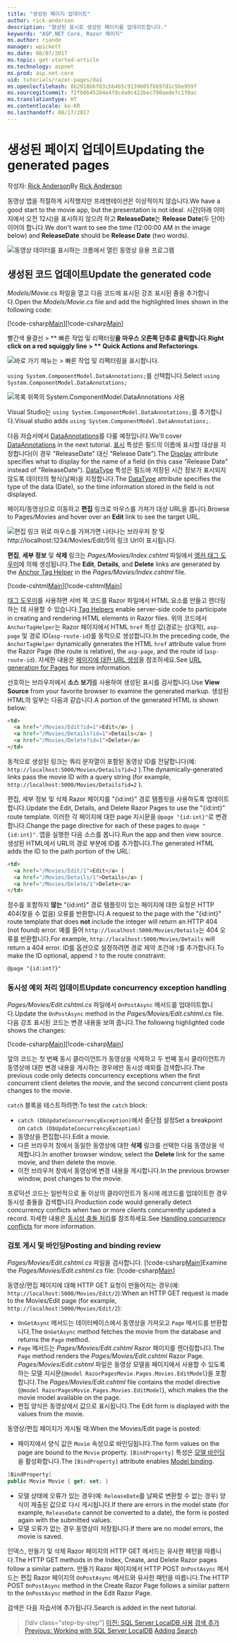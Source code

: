 ```yaml
---
title: "생성된 페이지 업데이트"
author: rick-anderson
description: "향상된 표시로 생성된 페이지를 업데이트합니다."
keywords: "ASP.NET Core, Razor 페이지"
ms.author: riande
manager: wpickett
ms.date: 08/07/2017
ms.topic: get-started-article
ms.technology: aspnet
ms.prod: asp.net-core
uid: tutorials/razor-pages/da1
ms.openlocfilehash: 8b2018bbf83cbb4b5c9139605fbb97d1c5be959f
ms.sourcegitcommit: f2fb0b45284e4f8c4a9c422bec790aede7c1f0ac
ms.translationtype: HT
ms.contentlocale: ko-KR
ms.lasthandoff: 08/17/2017
---
```

# <a name="updating-the-generated-pages"></a><span data-ttu-id="9a0b0-104">생성된 페이지 업데이트</span><span class="sxs-lookup"><span data-stu-id="9a0b0-104">Updating the generated pages</span></span>

<span data-ttu-id="9a0b0-105">작성자: [Rick Anderson](https://twitter.com/RickAndMSFT)</span><span class="sxs-lookup"><span data-stu-id="9a0b0-105">By [Rick Anderson](https://twitter.com/RickAndMSFT)</span></span>

<span data-ttu-id="9a0b0-106">동영상 앱을 적절하게 시작했지만 프레젠테이션은 이상적이지 않습니다.</span><span class="sxs-lookup"><span data-stu-id="9a0b0-106">We have a good start to the movie app, but the presentation is not ideal.</span></span> <span data-ttu-id="9a0b0-107">시간(아래 이미지에서 오전 12시)을 표시하지 않으려 하고 **ReleaseDate**는 **Release Date**(두 단어)이어야 합니다.</span><span class="sxs-lookup"><span data-stu-id="9a0b0-107">We don't want to see the time (12:00:00 AM in the image below) and **ReleaseDate** should be **Release Date** (two words).</span></span>

![동영상 데이터를 표시하는 크롬에서 열린 동영상 응용 프로그램](sql/_static/m55.png)

## <a name="update-the-generated-code"></a><span data-ttu-id="9a0b0-109">생성된 코드 업데이트</span><span class="sxs-lookup"><span data-stu-id="9a0b0-109">Update the generated code</span></span>

<span data-ttu-id="9a0b0-110">*Models/Movie.cs* 파일을 열고 다음 코드에 표시된 강조 표시된 줄을 추가합니다.</span><span class="sxs-lookup"><span data-stu-id="9a0b0-110">Open the *Models/Movie.cs* file and add the highlighted lines shown in the following code:</span></span>

<span data-ttu-id="9a0b0-111">[!code-csharp[Main](razor-pages-start/sample/RazorPagesMovie/Models/MovieDate.cs?name=snippet_1&highlight=10-11)]</span><span class="sxs-lookup"><span data-stu-id="9a0b0-111">[!code-csharp[Main](razor-pages-start/sample/RazorPagesMovie/Models/MovieDate.cs?name=snippet_1&highlight=10-11)]</span></span>

<span data-ttu-id="9a0b0-112">빨간색 물결선 > ** 빠른 작업 및 리팩터링**을 마우스 오른쪽 단추로 클릭합니다.</span><span class="sxs-lookup"><span data-stu-id="9a0b0-112">Right click on a red squiggly line > ** Quick Actions and Refactorings**.</span></span>

  ![바로 가기 메뉴는 **> 빠른 작업 및 리팩터링**을 표시합니다.](da1/qa.png)


<span data-ttu-id="9a0b0-114">`using System.ComponentModel.DataAnnotations;`를 선택합니다.</span><span class="sxs-lookup"><span data-stu-id="9a0b0-114">Select `using System.ComponentModel.DataAnnotations;`</span></span>

  ![목록 위쪽의 System.ComponentModel.DataAnnotations 사용](da1/da.png)

  <span data-ttu-id="9a0b0-116">Visual Studio는 `using System.ComponentModel.DataAnnotations;`를 추가합니다.</span><span class="sxs-lookup"><span data-stu-id="9a0b0-116">Visual studio adds `using System.ComponentModel.DataAnnotations;`.</span></span>

<span data-ttu-id="9a0b0-117">다음 자습서에서 [DataAnnotations](http://msdn.microsoft.com/library/system.componentmodel.dataannotations.aspx)를 다룰 예정입니다.</span><span class="sxs-lookup"><span data-stu-id="9a0b0-117">We'll cover [DataAnnotations](http://msdn.microsoft.com/library/system.componentmodel.dataannotations.aspx) in the next tutorial.</span></span> <span data-ttu-id="9a0b0-118">[표시](https://msdn.microsoft.com/library/system.componentmodel.dataannotations.displayattribute.aspx) 특성은 필드의 이름에 표시할 대상을 지정합니다(이 경우 "ReleaseDate" 대신 "Release Date").</span><span class="sxs-lookup"><span data-stu-id="9a0b0-118">The [Display](https://msdn.microsoft.com/library/system.componentmodel.dataannotations.displayattribute.aspx) attribute specifies what to display for the name of a field (in this case "Release Date" instead of "ReleaseDate").</span></span> <span data-ttu-id="9a0b0-119">[DataType](https://msdn.microsoft.com/library/system.componentmodel.dataannotations.datatypeattribute.aspx) 특성은 필드에 저장된 시간 정보가 표시되지 않도록 데이터의 형식(날짜)을 지정합니다.</span><span class="sxs-lookup"><span data-stu-id="9a0b0-119">The [DataType](https://msdn.microsoft.com/library/system.componentmodel.dataannotations.datatypeattribute.aspx) attribute specifies the type of the data (Date), so the time information stored in the field is not displayed.</span></span>

<span data-ttu-id="9a0b0-120">페이지/동영상으로 이동하고 **편집** 링크로 마우스를 가져가 대상 URL을 봅니다.</span><span class="sxs-lookup"><span data-stu-id="9a0b0-120">Browse to Pages/Movies and  hover over an **Edit** link to see the target URL.</span></span>

![편집 링크 위로 마우스를 가져가면 나타나는 브라우저 창 및 http://localhost:1234/Movies/Edit/5의 링크 Url이 표시됩니다.](da1/edit7.png)

<span data-ttu-id="9a0b0-122">**편집**, **세부 정보** 및 **삭제** 링크는 *Pages/Movies/Index.cshtml* 파일에서 [앵커 태그 도우미](xref:mvc/views/tag-helpers/builtin-th/AnchorTagHelper)에 의해 생성됩니다.</span><span class="sxs-lookup"><span data-stu-id="9a0b0-122">The **Edit**, **Details**, and **Delete** links are generated by the [Anchor Tag Helper](xref:mvc/views/tag-helpers/builtin-th/AnchorTagHelper) in the *Pages/Movies/Index.cshtml* file.</span></span>

<span data-ttu-id="9a0b0-123">[!code-cshtml[Main](razor-pages-start\snapshot_sample\RazorPagesMovie\Pages\Movie\Index.cshtml?highlight=16-18&range=32-)]</span><span class="sxs-lookup"><span data-stu-id="9a0b0-123">[!code-cshtml[Main](razor-pages-start\snapshot_sample\RazorPagesMovie\Pages\Movie\Index.cshtml?highlight=16-18&range=32-)]</span></span>

<span data-ttu-id="9a0b0-124">[태그 도우미](xref:mvc/views/tag-helpers/intro)를 사용하면 서버 쪽 코드를 Razor 파일에서 HTML 요소를 만들고 렌더링하는 데 사용할 수 있습니다.</span><span class="sxs-lookup"><span data-stu-id="9a0b0-124">[Tag Helpers](xref:mvc/views/tag-helpers/intro) enable server-side code to participate in creating and rendering HTML elements in Razor files.</span></span> <span data-ttu-id="9a0b0-125">위의 코드에서 `AnchorTagHelper`는 Razor 페이지에서 HTML `href` 특성 값(경로는 상대적), `asp-page` 및 경로 ID(`asp-route-id`)를 동적으로 생성합니다.</span><span class="sxs-lookup"><span data-stu-id="9a0b0-125">In the preceding code, the `AnchorTagHelper` dynamically generates the HTML `href` attribute value from the Razor Page (the route is relative), the `asp-page`,  and the route id (`asp-route-id`).</span></span> <span data-ttu-id="9a0b0-126">자세한 내용은 [페이지에 대한 URL 생성](xref:mvc/razor-pages/index#url-generation-for-pages)을 참조하세요.</span><span class="sxs-lookup"><span data-stu-id="9a0b0-126">See [URL generation for Pages](xref:mvc/razor-pages/index#url-generation-for-pages) for more information.</span></span>

<span data-ttu-id="9a0b0-127">선호하는 브라우저에서 **소스 보기**를 사용하여 생성된 표시를 검사합니다.</span><span class="sxs-lookup"><span data-stu-id="9a0b0-127">Use **View Source** from your favorite browser to examine the generated markup.</span></span> <span data-ttu-id="9a0b0-128">생성된 HTML의 일부는 다음과 같습니다.</span><span class="sxs-lookup"><span data-stu-id="9a0b0-128">A portion of the generated HTML is shown below:</span></span>

```html
<td>
  <a href="/Movies/Edit?id=1">Edit</a> |
  <a href="/Movies/Details?id=1">Details</a> |
  <a href="/Movies/Delete?id=1">Delete</a>
</td>

```

<span data-ttu-id="9a0b0-129">동적으로 생성된 링크는 쿼리 문자열이 포함된 동영상 ID를 전달합니다(예: `http://localhost:5000/Movies/Details?id=2` ).</span><span class="sxs-lookup"><span data-stu-id="9a0b0-129">The dynamically-generated links pass the movie ID with a query string (for example, `http://localhost:5000/Movies/Details?id=2` ).</span></span> 

<span data-ttu-id="9a0b0-130">편집, 세부 정보 및 삭제 Razor 페이지를 "{id:int}" 경로 템플릿을 사용하도록 업데이트합니다.</span><span class="sxs-lookup"><span data-stu-id="9a0b0-130">Update the Edit, Details, and Delete Razor Pages to use the "{id:int}" route template.</span></span> <span data-ttu-id="9a0b0-131">이러한 각 페이지에 대한 page 지시문을 `@page "{id:int}"`로 변경합니다.</span><span class="sxs-lookup"><span data-stu-id="9a0b0-131">Change the page directive for each of these pages to `@page "{id:int}"`.</span></span> <span data-ttu-id="9a0b0-132">앱을 실행한 다음 소스를 봅니다.</span><span class="sxs-lookup"><span data-stu-id="9a0b0-132">Run the app and then view source.</span></span> <span data-ttu-id="9a0b0-133">생성된 HTML에서 URL의 경로 부분에 ID를 추가합니다.</span><span class="sxs-lookup"><span data-stu-id="9a0b0-133">The generated HTML adds the ID to the path portion of the URL:</span></span>

```html
<td>
  <a href="/Movies/Edit/1">Edit</a> |
  <a href="/Movies/Details/1">Details</a> |
  <a href="/Movies/Delete/1">Delete</a>
</td>
```

<span data-ttu-id="9a0b0-134">정수를 포함하지 **않는** "{id:int}" 경로 템플릿이 있는 페이지에 대한 요청은 HTTP 404(찾을 수 없음) 오류를 반환합니다.</span><span class="sxs-lookup"><span data-stu-id="9a0b0-134">A request to the page with the "{id:int}" route template that does **not** include the integer will return an HTTP 404 (not found) error.</span></span> <span data-ttu-id="9a0b0-135">예를 들어 `http://localhost:5000/Movies/Details`는 404 오류를 반환합니다.</span><span class="sxs-lookup"><span data-stu-id="9a0b0-135">For example, `http://localhost:5000/Movies/Details` will return a 404 error.</span></span> <span data-ttu-id="9a0b0-136">ID를 옵션으로 설정하려면 경로 제약 조건에 `?`를 추가합니다.</span><span class="sxs-lookup"><span data-stu-id="9a0b0-136">To make the ID optional, append `?` to the route constraint:</span></span>

 ```cshtml
@page "{id:int?}"
```

### <a name="update-concurrency-exception-handling"></a><span data-ttu-id="9a0b0-137">동시성 예외 처리 업데이트</span><span class="sxs-lookup"><span data-stu-id="9a0b0-137">Update concurrency exception handling</span></span>

<span data-ttu-id="9a0b0-138">*Pages/Movies/Edit.cshtml.cs* 파일에서 `OnPostAsync` 메서드를 업데이트합니다.</span><span class="sxs-lookup"><span data-stu-id="9a0b0-138">Update the `OnPostAsync` method in the *Pages/Movies/Edit.cshtml.cs* file.</span></span> <span data-ttu-id="9a0b0-139">다음 강조 표시된 코드는 변경 내용을 보여 줍니다.</span><span class="sxs-lookup"><span data-stu-id="9a0b0-139">The following highlighted code shows the changes:</span></span>

<span data-ttu-id="9a0b0-140">[!code-csharp[Main](razor-pages-start/snapshot_sample/RazorPagesMovie/Pages/Movie/Edit.cshtml.cs?name=snippet1&highlight=17-24)]</span><span class="sxs-lookup"><span data-stu-id="9a0b0-140">[!code-csharp[Main](razor-pages-start/snapshot_sample/RazorPagesMovie/Pages/Movie/Edit.cshtml.cs?name=snippet1&highlight=17-24)]</span></span>

<span data-ttu-id="9a0b0-141">앞의 코드는 첫 번째 동시 클라이언트가 동영상을 삭제하고 두 번째 동시 클라이언트가 동영상에 대한 변경 내용을 게시하는 경우에만 동시성 예외를 검색합니다.</span><span class="sxs-lookup"><span data-stu-id="9a0b0-141">The previous code only detects concurrency exceptions when the first concurrent client deletes the movie, and the second concurrent client posts changes to the movie.</span></span>

<span data-ttu-id="9a0b0-142">`catch` 블록을 테스트하려면:</span><span class="sxs-lookup"><span data-stu-id="9a0b0-142">To test the `catch` block:</span></span>

* <span data-ttu-id="9a0b0-143">`catch (DbUpdateConcurrencyException)`에서 중단점 설정</span><span class="sxs-lookup"><span data-stu-id="9a0b0-143">Set a breakpoint on `catch (DbUpdateConcurrencyException)`</span></span>
* <span data-ttu-id="9a0b0-144">동영상을 편집합니다.</span><span class="sxs-lookup"><span data-stu-id="9a0b0-144">Edit a movie.</span></span>
* <span data-ttu-id="9a0b0-145">다른 브라우저 창에서 동일한 동영상에 대한 **삭제** 링크를 선택한 다음 동영상을 삭제합니다.</span><span class="sxs-lookup"><span data-stu-id="9a0b0-145">In another browser window, select the **Delete** link for the same movie, and then delete the movie.</span></span>
* <span data-ttu-id="9a0b0-146">이전 브라우저 창에서 동영상에 변경 내용을 게시합니다.</span><span class="sxs-lookup"><span data-stu-id="9a0b0-146">In the previous browser window, post changes to the movie.</span></span>

<span data-ttu-id="9a0b0-147">프로덕션 코드는 일반적으로 둘 이상의 클라이언트가 동시에 레코드를 업데이트한 경우 동시성 충돌을 검색합니다.</span><span class="sxs-lookup"><span data-stu-id="9a0b0-147">Production code would generally detect concurrency conflicts when two or more clients concurrently updated a record.</span></span> <span data-ttu-id="9a0b0-148">자세한 내용은 [동시성 충돌 처리](xref:data/ef-mvc/concurrency)를 참조하세요.</span><span class="sxs-lookup"><span data-stu-id="9a0b0-148">See [Handling concurrency conflicts](xref:data/ef-mvc/concurrency) for more information.</span></span>

### <a name="posting-and-binding-review"></a><span data-ttu-id="9a0b0-149">검토 게시 및 바인딩</span><span class="sxs-lookup"><span data-stu-id="9a0b0-149">Posting and binding review</span></span>

<span data-ttu-id="9a0b0-150">*Pages/Movies/Edit.cshtml.cs* 파일을 검사합니다. [!code-csharp[Main](razor-pages-start/snapshot_sample/RazorPagesMovie/Pages/Movie/Edit.cshtml.cs?name=snippet2)]</span><span class="sxs-lookup"><span data-stu-id="9a0b0-150">Examine the *Pages/Movies/Edit.cshtml.cs* file: [!code-csharp[Main](razor-pages-start/snapshot_sample/RazorPagesMovie/Pages/Movie/Edit.cshtml.cs?name=snippet2)]</span></span>

<span data-ttu-id="9a0b0-151">동영상/편집 페이지에 대해 HTTP GET 요청이 만들어지는 경우(예: `http://localhost:5000/Movies/Edit/2`):</span><span class="sxs-lookup"><span data-stu-id="9a0b0-151">When an HTTP GET request is made to the Movies/Edit page (for example, `http://localhost:5000/Movies/Edit/2`):</span></span>

* <span data-ttu-id="9a0b0-152">`OnGetAsync` 메서드는 데이터베이스에서 동영상을 가져오고 `Page` 메서드를 반환합니다.</span><span class="sxs-lookup"><span data-stu-id="9a0b0-152">The `OnGetAsync` method fetches the movie from the database and returns the `Page` method.</span></span> 
* <span data-ttu-id="9a0b0-153">`Page` 메서드는 *Pages/Movies/Edit.cshtml* Razor 페이지를 렌더링합니다.</span><span class="sxs-lookup"><span data-stu-id="9a0b0-153">The `Page` method renders the *Pages/Movies/Edit.cshtml* Razor Page.</span></span> <span data-ttu-id="9a0b0-154">*Pages/Movies/Edit.cshtml* 파일은 동영상 모델을 페이지에서 사용할 수 있도록 하는 모델 지시문(`@model RazorPagesMovie.Pages.Movies.EditModel`)을 포함합니다.</span><span class="sxs-lookup"><span data-stu-id="9a0b0-154">The *Pages/Movies/Edit.cshtml* file contains the model directive (`@model RazorPagesMovie.Pages.Movies.EditModel`), which makes the the movie model available on the page.</span></span>
* <span data-ttu-id="9a0b0-155">편집 양식은 동영상에서 값으로 표시됩니다.</span><span class="sxs-lookup"><span data-stu-id="9a0b0-155">The Edit form is displayed with the values from the movie.</span></span>

<span data-ttu-id="9a0b0-156">동영상/편집 페이지가 게시될 때:</span><span class="sxs-lookup"><span data-stu-id="9a0b0-156">When the Movies/Edit page is posted:</span></span>

* <span data-ttu-id="9a0b0-157">페이지에서 양식 값은 `Movie` 속성으로 바인딩됩니다.</span><span class="sxs-lookup"><span data-stu-id="9a0b0-157">The form values on the page are bound to the `Movie` property.</span></span> <span data-ttu-id="9a0b0-158">`[BindProperty]` 특성은 [모델 바인딩](xref:mvc/models/model-binding)을 활성화합니다.</span><span class="sxs-lookup"><span data-stu-id="9a0b0-158">The `[BindProperty]` attribute enables [Model binding](xref:mvc/models/model-binding).</span></span>

```csharp
[BindProperty]
public Movie Movie { get; set; }
```

* <span data-ttu-id="9a0b0-159">모델 상태에 오류가 있는 경우(예: `ReleaseDate`를 날짜로 변환할 수 없는 경우) 양식이 제출된 값으로 다시 게시됩니다.</span><span class="sxs-lookup"><span data-stu-id="9a0b0-159">If there are errors in the model state (for example, `ReleaseDate` cannot be converted to a date), the form is posted again with the submitted values.</span></span>
* <span data-ttu-id="9a0b0-160">모델 오류가 없는 경우 동영상이 저장됩니다.</span><span class="sxs-lookup"><span data-stu-id="9a0b0-160">If there are no model errors, the movie is saved.</span></span>

<span data-ttu-id="9a0b0-161">인덱스, 만들기 및 삭제 Razor 페이지의 HTTP GET 메서드는 유사한 패턴을 따릅니다.</span><span class="sxs-lookup"><span data-stu-id="9a0b0-161">The HTTP GET methods in the Index, Create, and Delete Razor pages follow a similar pattern.</span></span> <span data-ttu-id="9a0b0-162">만들기 Razor 페이지에서 HTTP POST `OnPostAsync` 메서드는 편집 Razor 페이지의 `OnPostAsync` 메서드와 유사한 패턴을 따릅니다.</span><span class="sxs-lookup"><span data-stu-id="9a0b0-162">The HTTP POST `OnPostAsync` method in the Create Razor Page follows a similar pattern to the `OnPostAsync` method in the Edit Razor Page.</span></span>

<span data-ttu-id="9a0b0-163">검색은 다음 자습서에 추가됩니다.</span><span class="sxs-lookup"><span data-stu-id="9a0b0-163">Search is added in the next tutorial.</span></span>

>[!div class="step-by-step"]
<span data-ttu-id="9a0b0-164">[이전: SQL Server LocalDB 사용](xref:tutorials/razor-pages/sql)
[검색 추가](xref:tutorials/razor-pages/search)</span><span class="sxs-lookup"><span data-stu-id="9a0b0-164">[Previous: Working with SQL Server LocalDB](xref:tutorials/razor-pages/sql)
[Adding Search](xref:tutorials/razor-pages/search)</span></span>
